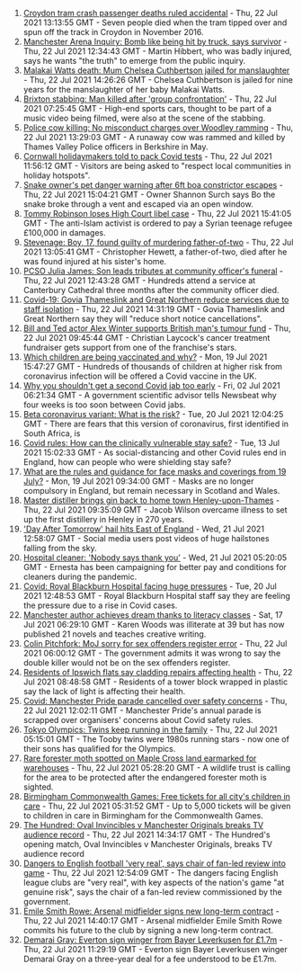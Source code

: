 1. [Croydon tram crash passenger deaths ruled accidental](https://www.bbc.co.uk/news/uk-england-london-57721493) - Thu, 22 Jul 2021 13:13:55 GMT - Seven people died when the tram tipped over and spun off the track in Croydon in November 2016.
2. [Manchester Arena Inquiry: Bomb like being hit by truck, says survivor](https://www.bbc.co.uk/news/uk-england-manchester-57930538) - Thu, 22 Jul 2021 12:34:43 GMT - Martin Hibbert, who was badly injured, says he wants "the truth" to emerge from the public inquiry.
3. [Malakai Watts death: Mum Chelsea Cuthbertson jailed for manslaughter](https://www.bbc.co.uk/news/uk-england-hampshire-57915676) - Thu, 22 Jul 2021 14:26:26 GMT - Chelsea Cuthbertson is jailed for nine years for the manslaughter of her baby Malakai Watts.
4. [Brixton stabbing: Man killed after 'group confrontation'](https://www.bbc.co.uk/news/uk-england-london-57925768) - Thu, 22 Jul 2021 07:25:45 GMT - High-end sports cars, thought to be part of a music video being filmed, were also at the scene of the stabbing.
5. [Police cow killing: No misconduct charges over Woodley ramming](https://www.bbc.co.uk/news/uk-england-berkshire-57923272) - Thu, 22 Jul 2021 13:29:03 GMT - A runaway cow was rammed and killed by Thames Valley Police officers in Berkshire in May.
6. [Cornwall holidaymakers told to pack Covid tests](https://www.bbc.co.uk/news/uk-england-cornwall-57927359) - Thu, 22 Jul 2021 11:56:12 GMT - Visitors are being asked to "respect local communities in holiday hotspots".
7. [Snake owner's pet danger warning after 6ft boa constrictor escapes](https://www.bbc.co.uk/news/uk-england-leicestershire-57923132) - Thu, 22 Jul 2021 15:04:21 GMT - Owner Shannon Surch says Bo the snake broke through a vent and escaped via an open window.
8. [Tommy Robinson loses High Court libel case](https://www.bbc.co.uk/news/uk-england-leeds-57930901) - Thu, 22 Jul 2021 15:41:05 GMT - The anti-Islam activist is ordered to pay a Syrian teenage refugee £100,000 in damages.
9. [Stevenage: Boy, 17, found guilty of murdering father-of-two](https://www.bbc.co.uk/news/uk-england-beds-bucks-herts-57930896) - Thu, 22 Jul 2021 13:05:41 GMT - Christopher Hewett, a father-of-two, died after he was found injured at his sister's home.
10. [PCSO Julia James: Son leads tributes at community officer's funeral](https://www.bbc.co.uk/news/uk-england-kent-57920198) - Thu, 22 Jul 2021 12:43:28 GMT - Hundreds attend a service at Canterbury Cathedral three months after the community officer died.
11. [Covid-19: Govia Thameslink and Great Northern reduce services due to staff isolation](https://www.bbc.co.uk/news/uk-england-beds-bucks-herts-57920765) - Thu, 22 Jul 2021 14:31:19 GMT - Govia Thameslink and Great Northern say they will "reduce short notice cancellations".
12. [Bill and Ted actor Alex Winter supports British man's tumour fund](https://www.bbc.co.uk/news/uk-england-leeds-57926187) - Thu, 22 Jul 2021 09:45:44 GMT - Christian Laycock's cancer treatment fundraiser gets support from one of the franchise's stars.
13. [Which children are being vaccinated and why?](https://www.bbc.co.uk/news/health-57888429) - Mon, 19 Jul 2021 15:47:27 GMT - Hundreds of thousands of children at higher risk from coronavirus infection will be offered a Covid vaccine in the UK.
14. [Why you shouldn't get a second Covid jab too early](https://www.bbc.co.uk/news/newsbeat-57682233) - Fri, 02 Jul 2021 06:21:34 GMT - A government scientific advisor tells Newsbeat why four weeks is too soon between Covid jabs.
15. [Beta coronavirus variant: What is the risk?](https://www.bbc.co.uk/news/health-55534727) - Tue, 20 Jul 2021 12:04:25 GMT - There are fears that this version of coronavirus, first identified in South Africa, is
16. [Covid rules: How can the clinically vulnerable stay safe?](https://www.bbc.co.uk/news/health-51997151) - Tue, 13 Jul 2021 15:02:33 GMT - As social-distancing and other Covid rules end in England, how can people who were shielding stay safe?
17. [What are the rules and guidance for face masks and coverings from 19 July?](https://www.bbc.co.uk/news/health-51205344) - Mon, 19 Jul 2021 09:34:00 GMT - Masks are no longer compulsory in England, but remain necessary in Scotland and Wales.
18. [Master distiller brings gin back to home town Henley-upon-Thames](https://www.bbc.co.uk/news/uk-england-oxfordshire-57913910) - Thu, 22 Jul 2021 09:35:09 GMT - Jacob Wilson overcame illness to set up the first distillery in Henley in 270 years.
19. ['Day After Tomorrow' hail hits East of England](https://www.bbc.co.uk/news/uk-england-essex-57918556) - Wed, 21 Jul 2021 12:58:07 GMT - Social media users post videos of huge hailstones falling from the sky.
20. [Hospital cleaner: 'Nobody says thank you'](https://www.bbc.co.uk/news/uk-england-london-57909642) - Wed, 21 Jul 2021 05:20:05 GMT - Ernesta has been campaigning for better pay and conditions for cleaners during the pandemic.
21. [Covid: Royal Blackburn Hospital facing huge pressures](https://www.bbc.co.uk/news/uk-england-lancashire-57900021) - Tue, 20 Jul 2021 12:48:53 GMT - Royal Blackburn Hospital staff say they are feeling the pressure due to a rise in Covid cases.
22. [Manchester author achieves dream thanks to literacy classes](https://www.bbc.co.uk/news/uk-england-manchester-57867004) - Sat, 17 Jul 2021 06:29:10 GMT - Karen Woods was illiterate at 39 but has now published 21 novels and teaches creative writing.
23. [Colin Pitchfork: MoJ sorry for sex offenders register error](https://www.bbc.co.uk/news/uk-england-leicestershire-57920167) - Thu, 22 Jul 2021 06:00:12 GMT - The government admits it was wrong to say the double killer would not be on the sex offenders register.
24. [Residents of Ipswich flats say cladding repairs affecting health](https://www.bbc.co.uk/news/uk-england-suffolk-57916147) - Thu, 22 Jul 2021 08:48:58 GMT - Residents of a tower block wrapped in plastic say the lack of light is affecting their health.
25. [Covid: Manchester Pride parade cancelled over safety concerns](https://www.bbc.co.uk/news/uk-england-manchester-57919317) - Thu, 22 Jul 2021 12:02:11 GMT - Manchester Pride's annual parade is scrapped over organisers' concerns about Covid safety rules.
26. [Tokyo Olympics: Twins keep running in the family](https://www.bbc.co.uk/news/uk-england-leicestershire-57847346) - Thu, 22 Jul 2021 05:15:01 GMT - The Tooby twins were 1980s running stars - now one of their sons has qualified for the Olympics.
27. [Rare forester moth spotted on Maple Cross land earmarked for warehouses](https://www.bbc.co.uk/news/uk-england-beds-bucks-herts-57918277) - Thu, 22 Jul 2021 05:28:20 GMT - A wildlife trust is calling for the area to be protected after the endangered forester moth is sighted.
28. [Birmingham Commonwealth Games: Free tickets for all city's children in care](https://www.bbc.co.uk/news/uk-england-birmingham-57922277) - Thu, 22 Jul 2021 05:31:52 GMT - Up to 5,000 tickets will be given to children in care in Birmingham for the Commonwealth Games.
29. [The Hundred: Oval Invincibles v Manchester Originals breaks TV audience record](https://www.bbc.co.uk/sport/cricket/57930830) - Thu, 22 Jul 2021 14:34:17 GMT - The Hundred's opening match, Oval Invincibles v Manchester Originals, breaks TV audience record
30. [Dangers to English football 'very real', says chair of fan-led review into game](https://www.bbc.co.uk/sport/football/57929695) - Thu, 22 Jul 2021 12:54:09 GMT - The dangers facing English league clubs are "very real", with key aspects of the nation's game "at genuine risk", says the chair of a fan-led review commissioned by the government.
31. [Emile Smith Rowe: Arsenal midfielder signs new long-term contract](https://www.bbc.co.uk/sport/football/57933678) - Thu, 22 Jul 2021 14:40:17 GMT - Arsenal midfielder Emile Smith Rowe commits his future to the club by signing a new long-term contract.
32. [Demarai Gray: Everton sign winger from Bayer Leverkusen for £1.7m](https://www.bbc.co.uk/sport/football/57916930) - Thu, 22 Jul 2021 11:29:19 GMT - Everton sign Bayer Leverkusen winger Demarai Gray on a three-year deal for a fee understood to be £1.7m.
